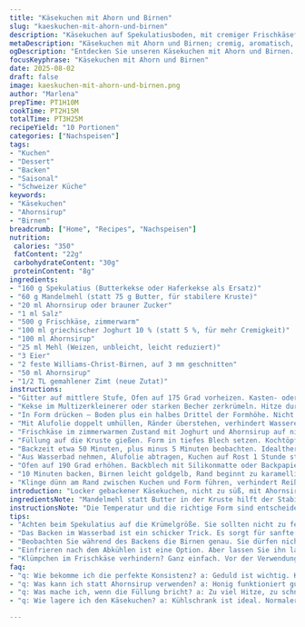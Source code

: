 ```yaml
---
title: "Käsekuchen mit Ahorn und Birnen"
slug: "kaeskuchen-mit-ahorn-und-birnen"
description: "Käsekuchen auf Spekulatiusboden, mit cremiger Frischkäsefüllung, leicht modifizierter Süße und gebackenen Birnenscheiben. Die Kruste etwas lockerer durch Mandelmehl statt Butter, Birnen mit einem Hauch Zimt im Ahornsirup. Gedämpft im Wasserbad, dann gekühlt, um die perfekte Konsistenz zu erhalten. Klassiker neu interpretiert, mit Fokus auf Textur und Aroma. Kleine Mengenänderungen sorgen für mehr Balance, und einige Arbeitsschritte optimiert."
metaDescription: "Käsekuchen mit Ahorn und Birnen; cremig, aromatisch, mit Spekulatiusboden, perfekt für jeden Anlass."
ogDescription: "Entdecken Sie unseren Käsekuchen mit Ahorn und Birnen. Ein Genuss für die Sinne, ideal für besondere Anlässe."
focusKeyphrase: "Käsekuchen mit Ahorn und Birnen"
date: 2025-08-02
draft: false
image: kaeskuchen-mit-ahorn-und-birnen.png
author: "Marlena"
prepTime: PT1H10M
cookTime: PT2H15M
totalTime: PT3H25M
recipeYield: "10 Portionen"
categories: ["Nachspeisen"]
tags:
- "Kuchen"
- "Dessert"
- "Backen"
- "Saisonal"
- "Schweizer Küche"
keywords:
- "Käsekuchen"
- "Ahornsirup"
- "Birnen"
breadcrumb: ["Home", "Recipes", "Nachspeisen"]
nutrition: 
 calories: "350"
 fatContent: "22g"
 carbohydrateContent: "30g"
 proteinContent: "8g"
ingredients:
- "160 g Spekulatius (Butterkekse oder Haferkekse als Ersatz)"
- "60 g Mandelmehl (statt 75 g Butter, für stabilere Kruste)"
- "20 ml Ahornsirup oder brauner Zucker"
- "1 ml Salz"
- "500 g Frischkäse, zimmerwarm"
- "100 ml griechischer Joghurt 10 % (statt 5 %, für mehr Cremigkeit)"
- "100 ml Ahornsirup"
- "25 ml Mehl (Weizen, unbleicht, leicht reduziert)"
- "3 Eier"
- "2 feste Williams-Christ-Birnen, auf 3 mm geschnitten"
- "50 ml Ahornsirup"
- "1/2 TL gemahlener Zimt (neue Zutat)"
instructions:
- "Gitter auf mittlere Stufe, Ofen auf 175 Grad vorheizen. Kasten- oder Springform 20 cm gut fetten, Boden mit Backpapier auslegen. Wichtig: Boden hält Kuhle besser, Papier schützt."
- "Kekse im Multizerkleinerer oder starken Becher zerkrümeln. Hitze durch frische Mandelmehl-Mischung ersetzt zur besseren Textur, da Butter entfallen. Mit Mandelmehl, Ahornsirup und Salz vermengen. Masse sollte feucht, leicht klebrig, aber nicht matschig sein."
- "In Form drücken – Boden plus ein halbes Drittel der Formhöhe. Nicht zu dünn. Brutzel im Ofen ca. 11 Minuten, Kruste jungfräulich ansehen – Ränder leicht gold und fest. Anschließend abkühlen lassen, sonst Risikofaktor Reißen der Füllung."
- "Mit Alufolie doppelt umhüllen, Ränder überstehen, verhindert Wassereintritt im Wasserbad. Temperatur runter auf 160 Grad; langsamer, schonender Garprozess für Käsekuchen. Kein Vorheizen nötig, nimmt Temperatur auf."
- "Frischkäse im zimmerwarmen Zustand mit Joghurt und Ahornsirup auf niedrigster Stufe vermischen. Immer wieder Wände mit Spatel abkratzen, damit nichts kleben bleibt. Mehl und Eier einige Sekunden später untermixen, bis gerade homogen; nicht zu lang, sonst wird Füllung zu dicht und trocken."
- "Füllung auf die Kruste gießen. Form in tiefes Blech setzen. Kochtöpfecke mit heißem Wasser bis etwa ein Drittel der Formhöhe füllen, Wasser sollte nicht spritzen oder in die Form laufen. Wasserbad erzeugt gleichmäßige Hitze, verhindert Risse."
- "Backzeit etwa 50 Minuten, plus minus 5 Minuten beobachten. Idealthermometer: Nase im Kuchen spürt leichte Wärme, Kern soll 64 bis 67 Grad erreichen, dann ist Mitte fest, ohne zu trocken zu sein. Oberfläche leicht wackelig lassen, sie härtet beim Abkühlen nach."
- "Aus Wasserbad nehmen, Alufolie abtragen, Kuchen auf Rost 1 Stunde stehen lassen. Erst wegen Temperatur, zweitens damit sich Feuchtigkeitsdruck abbaut. Dann abdecken und mindestens 4 Stunden in Kühlschrank. Durchkühlen lässt Struktur setzen; vorher schneiden sorgt für Bruch."
- "Ofen auf 190 Grad erhöhen. Backblech mit Silikonmatte oder Backpapier vorbereiten. Birnenscheiben nebeneinander auslegen, Hälfte Ahornsirup plus Zimt sorgfältig bestreichen; Zimt verleiht Tiefe, harmoniert."
- "10 Minuten backen, Birnen leicht goldgelb, Rand beginnt zu karamellisieren; wenden, restlichen Sirup darüber geben. Weitere 10 Minuten, dann auf Raumtemperatur abkühlenlassen. Übergießen gilt nicht, Birnen sollen glasig, nicht verkocht sein."
- "Klinge dünn am Rand zwischen Kuchen und Form führen, verhindert Reißen oder Brechen. Kuchen vorsichtig lösen und auf Servierteller heben. Die Birnenscheiben locker auflegen. Statt klassisch: etwas grobe Haselnuss-Stücke drüberstreuen für kontrastreiche Textur."
introduction: "Locker gebackener Käsekuchen, nicht zu süß, mit Ahornsirup frisch aus dem Holzfass. Sehr gerne experimentiere ich mit der Kruste – Spekulatius ergibt Aroma, aber zu viel Butter macht sie instabil. Mandelmehl bremst das. Drei Eier für feine Bindung, zu viele verdichten total. Birnen als fruchtige Note, leicht karamellisiert – riecht schon beim Backen klasse. Wichtig ist der Wasserbad, sonst Risse, der schlimmste Fehler bei Käsekuchen. Geduld ist Gold: Abkühlen, kühlen lassen, mindestens 4 Stunden. Kein stürzen, kein Zuwarten. Anstelle der klassischen Grießfüllung gibt es hier Joghurt für cremige Frische. Kalt servieren. Ein Hauch Zimt am Schluss fügt den Kick, einfache Veränderung mit großer Wirkung. Wer mag, kann Walnüsse als Crunch darüber geben – ich liebe den Kontrast zu glatter Füllung. Ein Kuchen für Kenner, nicht für Anfänger, der auf Timing, Sensorik und kleine Hacks setzt."
ingredientsNote: "Mandelmehl statt Butter in der Kruste hilft der Stabilität, gerade wenn man die Spekulatius gut zerkleinert – die Krümel ziehen die Feuchtigkeit besser auf und werden nicht matschig. Der griechische Joghurt mit 10 % Fett bringt mehr Bindung und Creme, der höhere Fettanteil gleicht etwas die reduzierte Butter aus. Ahornsirup ist variabel: Je nach Süßigkeit und Intensität kann man braunen Zucker nutzen oder sogar Honig nehmen. Wichtig, den Zimt bei den Birnen nicht vergessen – das Gewürz hebt die natürliche Süße, ohne dominieren. Birnensorte kann variieren – Williams-Christ oder Bosc, wichtig: fest bleiben, nicht zu weich, sonst zerfallen sie im Ofen. Ich habe in der Vergangenheit schon mit Kürbispüree experimentiert als Topping, schmeckt winterlich, aber hier bleibt es klassisch. Wichtig: Frischkäse vorher unbedingt Raumtemperatur, sonst klumpt. Erhitzen darf nie zu schnell sein, sonst trennt die Masse sich. Die Menge der Eier habe ich auf drei erhöht, verbessert die Bindung, ohne die Lockerheit zu opfern."
instructionsNote: "Die Temperatur und die richtige Form sind entscheidend. Wasserbad verhindert Risse – nicht nur ein Mythos. Kontrolliert oft nach 45 Minuten mit Holzstäbchen oder Thermometer. Es soll nicht die volle Festigkeit erreicht sein. Abkühlen immer draußen, dann kühlen; keine Luftzug oder schnelle Temperaturwechsel. Birnen vor dem Backen mit Ahorn und Zimt glasieren für süße Oberfläche, macht sie saftig und aromatisch. Ofen früh vorheizen, aber Temperatur danach reduzieren; Kuchen soll gleichmäßig backen, nicht überhitzen. Der Trick mit Alufolie schützt besser als nur Backpapier, besonders das doppelte Wickeln. Den Rand gut fetten, ansonsten klebt. Den Kuchen am Ende locker vom Rand abheben, nicht zwingen – sonst fällt er ein. Wer weniger Geduld hat, kann ihn auch direkt einfrieren nach kompletter Abkühlung, danach langsam auf Raumtemperatur bringen vor dem Servieren. Birnenscheiben können roh als Garnitur verwendet werden, im Ofen gebacken schmecken sie intensiver, fügt Komplexität."
tips:
- "Achten beim Spekulatius auf die Krümelgröße. Sie sollten nicht zu fein werden, da sich die Masse sonst nicht gut bindet. Mandelmehl, ideal für die Kruste, stabilisiert. Frankfurter Spritzgebäck oder Haferkekse sind auch möglich. Geben Sie etwas mehr statt weniger, falls die Kruste bricht."
- "Das Backen im Wasserbad ist ein schicker Trick. Es sorgt für sanfte Hitze; ich habe oft damit gewerkelt. Durch regelmäßiges Überprüfen, nach 45 Minuten beispielsweise, kann man optimalen Gargrad finden. Die Abkühlzeit, mindestens 4 Stunden, ist Pflicht. Das verhindert Risse, ja, Geduld wird belohnt."
- "Beobachten Sie während des Backens die Birnen genau. Sie dürfen nicht zu weich werden. zwischendurch umdrehen ist wichtig; Sie wollen sie karamellisiert, aber nicht verkocht. Zimt und Ahorn sind eine perfekte Kombination. Ein bisschen Experimentieren schadet nicht."
- "Einfrieren nach dem Abkühlen ist eine Option. Aber lassen Sie ihn langsam auftauen. Die Textur wird beibehalten. Wenn Sie für die Garnitur Birnen verwenden, können Sie auch frische nehmen, die direkt auf den Kuchen kommen. Sie verleihen Frische."
- "Klümpchen im Frischkäse verhindern? Ganz einfach. Vor der Verwendung sollte er zimmerwarm sein. Wenn es zu kalt ist, gibt es Probleme beim Mischen. Zu steif wird die Masse. Ein Spatel hilft, alles gut zu vermengen."
faq:
- "q: Wie bekomme ich die perfekte Konsistenz? a: Geduld ist wichtig. Kontrolle ist Ihr bester Freund. Das Wasserbad verhindert Risse, überprüfen Sie mehrmals die Temperatur. Langsame Hitze."
- "q: Was kann ich statt Ahornsirup verwenden? a: Honig funktioniert gut. Brauner Zucker ist auch eine Option. Je nach Geschmack. Aber Ahorn hat seinen eigenen Reiz. Experimentieren ist der Schlüssel."
- "q: Was mache ich, wenn die Füllung bricht? a: Zu viel Hitze, zu schnelles Abkühlen sind herausfordernd. Versuchen Sie, ihn länger abkühlen zu lassen. Ein langsames Abkühlen stellt die Textur wieder her."
- "q: Wie lagere ich den Käsekuchen? a: Kühlschrank ist ideal. Normalerweise hält er bis zu einer Woche. Einfrieren möglich, aber beim Auftauen aufpassen. Nicht zu schnell, sonst wird er matschig."

---
```

